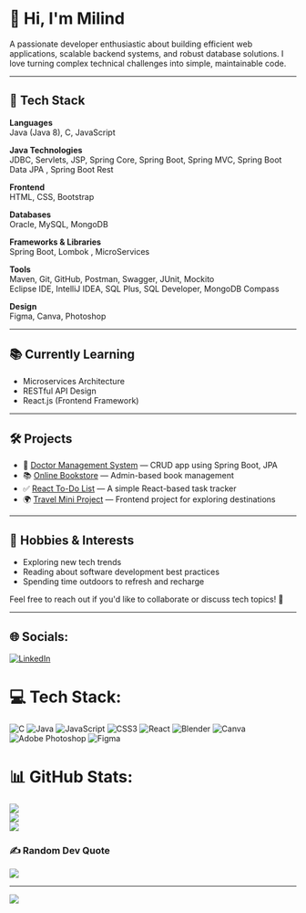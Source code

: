 # 👋 Hi, I'm Milind

A passionate developer enthusiastic about building efficient web applications, scalable backend systems, and robust database solutions. I love turning complex technical challenges into simple, maintainable code.

---

## 🚀 Tech Stack

**Languages**  
Java (Java 8), C, JavaScript 

**Java Technologies**  
JDBC, Servlets, JSP, Spring Core, Spring Boot, Spring MVC, Spring Boot Data JPA , Spring Boot Rest

**Frontend**  
HTML, CSS, Bootstrap  

**Databases**  
Oracle, MySQL, MongoDB  

**Frameworks & Libraries**  
Spring Boot, Lombok , MicroServices

**Tools**  
Maven, Git, GitHub, Postman, Swagger, JUnit, Mockito  
Eclipse IDE, IntelliJ IDEA, SQL Plus, SQL Developer, MongoDB Compass  

**Design**  
Figma, Canva, Photoshop

---

## 📚 Currently Learning

- Microservices Architecture  
- RESTful API Design  
- React.js (Frontend Framework)

---

## 🛠️ Projects

- 🎯 [Doctor Management System](https://github.com/milind1314/SpringBoot-miniProject-LayeredApplication.git) — CRUD app using Spring Boot, JPA  
- 📚 [Online Bookstore](https://github.com/milind1314/BookStore-Management.git) — Admin-based book management  
- ✅ [React To-Do List](https://github.com/milind1314/React-ToDo-List.git) — A simple React-based task tracker  
- 🌍 [Travel Mini Project](https://github.com/milind1314/Travel-mini-project.git) — Frontend project for exploring destinations

---
## 🎯 Hobbies & Interests

- Exploring new tech trends  
- Reading about software development best practices  
- Spending time outdoors to refresh and recharge 

Feel free to reach out if you'd like to collaborate or discuss tech topics! 🚀

 

---
## 🌐 Socials:
[![LinkedIn](https://img.shields.io/badge/LinkedIn-%230077B5.svg?logo=linkedin&logoColor=white)](https://linkedin.com/in/https://www.linkedin.com/in/milind-atram-593ba7333?lipi=urn%3Ali%3Apage%3Ad_flagship3_profile_view_base_contact_details%3BCV%2BrH4WkR4iyXHBcAHtfVA%3D%3D) 

# 💻 Tech Stack:
![C](https://img.shields.io/badge/c-%2300599C.svg?style=for-the-badge&logo=c&logoColor=white) ![Java](https://img.shields.io/badge/java-%23ED8B00.svg?style=for-the-badge&logo=openjdk&logoColor=white) ![JavaScript](https://img.shields.io/badge/javascript-%23323330.svg?style=for-the-badge&logo=javascript&logoColor=%23F7DF1E) ![CSS3](https://img.shields.io/badge/css3-%231572B6.svg?style=for-the-badge&logo=css3&logoColor=white) ![React](https://img.shields.io/badge/react-%2320232a.svg?style=for-the-badge&logo=react&logoColor=%2361DAFB) ![Blender](https://img.shields.io/badge/blender-%23F5792A.svg?style=for-the-badge&logo=blender&logoColor=white) ![Canva](https://img.shields.io/badge/Canva-%2300C4CC.svg?style=for-the-badge&logo=Canva&logoColor=white) ![Adobe Photoshop](https://img.shields.io/badge/adobe%20photoshop-%2331A8FF.svg?style=for-the-badge&logo=adobe%20photoshop&logoColor=white) ![Figma](https://img.shields.io/badge/figma-%23F24E1E.svg?style=for-the-badge&logo=figma&logoColor=white)
# 📊 GitHub Stats:
![](https://github-readme-stats.vercel.app/api?username=milind1314&theme=dark&hide_border=false&include_all_commits=true&count_private=false)<br/>
![](https://github-readme-streak-stats.herokuapp.com/?user=milind1314&theme=dark&hide_border=false)<br/>
![](https://github-readme-stats.vercel.app/api/top-langs/?username=milind1314&theme=dark&hide_border=false&include_all_commits=true&count_private=false&layout=compact)

### ✍️ Random Dev Quote
![](https://quotes-github-readme.vercel.app/api?type=horizontal&theme=radical)

---
[![](https://visitcount.itsvg.in/api?id=milind1314&icon=0&color=0)](https://visitcount.itsvg.in)

<!-- Proudly created with GPRM ( https://gprm.itsvg.in ) -->
